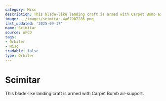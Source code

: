```yaml
---
category: Misc
description: This blade-like landing craft is armed with Carpet Bomb air-support.
image: ../images/scimitar-4a67907286.png
last_updated: '2025-09-17'
name: Scimitar
source: WFCD
tags:
- Orbiter
- Misc
tradable: false
type: Orbiter
---
```


# Scimitar

This blade-like landing craft is armed with Carpet Bomb air-support.

